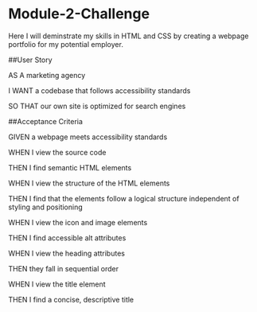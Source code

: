 # Module-2-Challenge
Here I will deminstrate my skills in HTML and CSS by creating a webpage portfolio for my potential employer. 

##User Story

AS A marketing agency

I WANT a codebase that follows accessibility standards

SO THAT our own site is optimized for search engines



##Acceptance Criteria

GIVEN a webpage meets accessibility standards

WHEN I view the source code

THEN I find semantic HTML elements

WHEN I view the structure of the HTML elements

THEN I find that the elements follow a logical structure independent of styling and positioning

WHEN I view the icon and image elements

THEN I find accessible alt attributes

WHEN I view the heading attributes

THEN they fall in sequential order

WHEN I view the title element

THEN I find a concise, descriptive title
